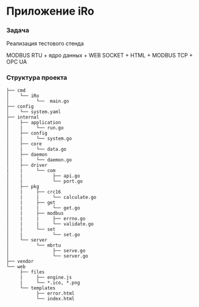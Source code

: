 # Приложение iRo

### Задача

Реализация тестового стенда

MODBUS RTU + ядро данных + WEB SOCKET + HTML + MODBUS TCP  + OPC UA

### Структура проекта

```
├── cmd
│    └── iRo
│          └──  main.go
├── config
│    └── system.yaml
├── internal
│    ├── application
│    |     └── run.go
│    ├── config
│    |     └── system.go
│    ├── core
│    |     └── data.go
│    ├── daemon
│    |     └── daemon.go
│    ├── driver
|    |     └── com
│    |           ├── api.go
│    |           └── port.go
│    ├── pkg
│    |     ├── crc16
│    |     |     └── calculate.go
│    |     ├── get
│    |     |     └── get.go
│    |     ├── modbus
│    |     |     ├── errno.go
│    |     |     └── validate.go
│    |     └── set
│    |           └── set.go
│    └── server
│          └── mbrtu
│                ├── serve.go
│                └── server.go
├── vendor
└── web
     ├── files
     |     ├── engine.js
     |     └── *.ico, *.png
     └── templates
           ├── error.html
           └── index.html
```
